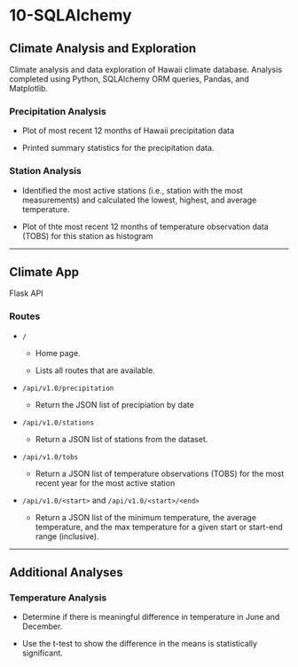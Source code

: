 # 10-SQLAlchemy


## Climate Analysis and Exploration

Climate analysis and data exploration of Hawaii climate database. Analysis completed using Python, SQLAlchemy ORM queries, Pandas, and Matplotlib.

### Precipitation Analysis

* Plot of most recent 12 months of Hawaii precipitation data

* Printed summary statistics for the precipitation data.

### Station Analysis

* Identified the most active stations (i.e., station with the most measurements) and calculated the lowest, highest, and average temperature.

* Plot of thte most recent 12 months of temperature observation data (TOBS) for this station as histogram

- - -

## Climate App

Flask API

### Routes

* `/`

  * Home page.

  * Lists all routes that are available.

* `/api/v1.0/precipitation`

  * Return the JSON list of precipiation by date

* `/api/v1.0/stations`

  * Return a JSON list of stations from the dataset.

* `/api/v1.0/tobs`

  * Return a JSON list of temperature observations (TOBS) for the most recent year for the most active station

* `/api/v1.0/<start>` and `/api/v1.0/<start>/<end>`

  * Return a JSON list of the minimum temperature, the average temperature, and the max temperature for a given start or start-end range (inclusive).


- - -

## Additional Analyses

### Temperature Analysis

* Determine if there is meaningful difference in temperature in June and December.

* Use the t-test to show the difference in the means is statistically significant.

